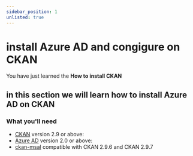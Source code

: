 ```yaml
---
sidebar_position: 1
unlisted: true
---
```


# install Azure AD and congigure on CKAN

You have just learned the **How to install CKAN** 

## in this section we will learn how to install Azure AD on CKAN

### What you'll need
 - [CKAN](https://docs.ckan.org/en/2.9/maintaining/installing/index.html) version 2.9 or above:
 - [Azure AD](https://docs.microsoft.com/en-us/azure/active-directory/develop/quickstart-register-app) version 2.0 or above:
 - [ckan-msal](https://github.com/ongov/ckanext-msal.git) compatible with CKAN 2.9.6 and CKAN 2.9.7

